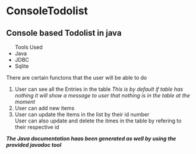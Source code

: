 # ConsoleTodolist
<h2>Console based Todolist in java </h2>
<ul>
  Tools Used
  <li>Java</li>
  <li>JDBC</li>
  <li>Sqlite</li>
  </ul>
  <p>There are certain functons that the user will be able to do
    <ol>
      <li>User can see all the Entries in the table <i>This is by default if table has nothing it will show a message to user that nothing is in the table at the moment</i></li>
      <li>User can add new items</li>
      <li>User can update the items in the list by their id number</li>
      </li>User can also update and delete the itmes in the table by refering to their respective id</li>
     </ol>
</p>
  
 <b><i>The Java documentation haas been generated as well by using the provided javadoc tool</i></b>
